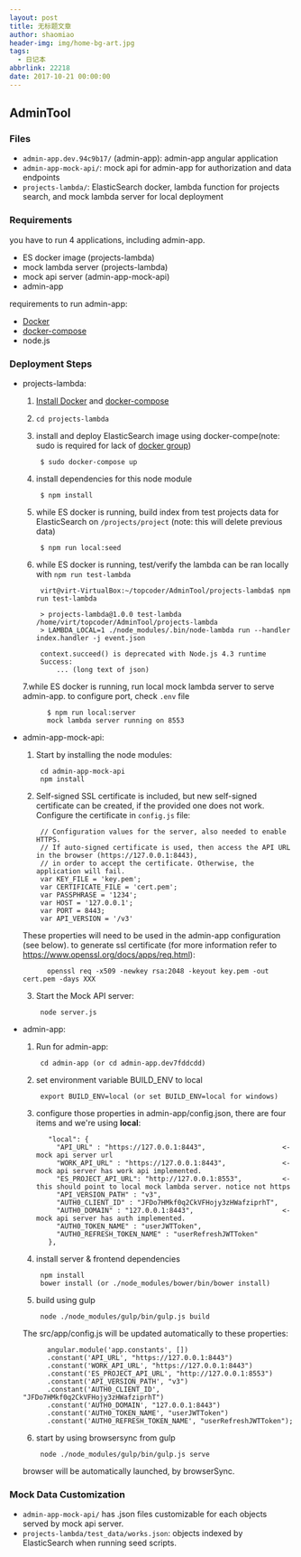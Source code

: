 ```yaml
---
layout: post
title: 无标题文章
author: shaomiao
header-img: img/home-bg-art.jpg
tags:
  - 日记本
abbrlink: 22218
date: 2017-10-21 00:00:00
---
```

## AdminTool


### Files

- `admin-app.dev.94c9b17/` (admin-app): admin-app angular application
- `admin-app-mock-api/`: mock api for admin-app for authorization and data endpoints
- `projects-lambda/`: ElasticSearch docker, lambda function for projects search, and mock lambda server for local deployment

### Requirements

you have to run 4 applications, including admin-app.
- ES docker image (projects-lambda)
- mock lambda server (projects-lambda)
- mock api server (admin-app-mock-api)
- admin-app 

requirements to run admin-app:
- [Docker](https://docs.docker.com/engine/installation/)
- [docker-compose](https://docs.docker.com/compose/install/)
- node.js 


### Deployment Steps

- projects-lambda:

    1. [Install Docker](https://docs.docker.com/engine/installation/) and [docker-compose](https://docs.docker.com/compose/install/)

    2. `cd projects-lambda`

    3. install and deploy ElasticSearch image using docker-compe(note: sudo is required for lack of [docker group](https://docs.docker.com/engine/installation/linux/ubuntulinux/#create-a-docker-group))

            $ sudo docker-compose up

    4. install dependencies for this node module

            $ npm install

    5. while ES docker is running, build index from test projects data for ElasticSearch on `/projects/project` (note: this will delete previous data)

            $ npm run local:seed

    6. while ES docker is running, test/verify the lambda can be ran locally with `npm run test-lambda`

            virt@virt-VirtualBox:~/topcoder/AdminTool/projects-lambda$ npm run test-lambda

            > projects-lambda@1.0.0 test-lambda /home/virt/topcoder/AdminTool/projects-lambda
            > LAMBDA_LOCAL=1 ./node_modules/.bin/node-lambda run --handler index.handler -j event.json

            context.succeed() is deprecated with Node.js 4.3 runtime
            Success:
                ... (long text of json)

    7.while ES docker is running, run local mock lambda server to serve admin-app. to configure port, check `.env` file

            $ npm run local:server 
            mock lambda server running on 8553


- admin-app-mock-api:

    1. Start by installing the node modules:

            cd admin-app-mock-api
            npm install

    2. Self-signed SSL certificate is included, but new self-signed certificate can be created, if the provided one does not work. Configure the certificate in `config.js` file:

            // Configuration values for the server, also needed to enable HTTPS.
            // If auto-signed certificate is used, then access the API URL in the browser (https://127.0.0.1:8443),
            // in order to accept the certificate. Otherwise, the application will fail.
            var KEY_FILE = 'key.pem';
            var CERTIFICATE_FILE = 'cert.pem';
            var PASSPHRASE = '1234';
            var HOST = '127.0.0.1';
            var PORT = 8443;
            var API_VERSION = '/v3'

    These properties will need to be used in the admin-app configuration (see below).
    to generate ssl certificate (for more information refer to https://www.openssl.org/docs/apps/req.html):
     
            openssl req -x509 -newkey rsa:2048 -keyout key.pem -out cert.pem -days XXX

    3. Start the Mock API server:

            node server.js


- admin-app:

    1. Run for admin-app:

            cd admin-app (or cd admin-app.dev7fddcdd)

    2. set environment variable BUILD_ENV to local

            export BUILD_ENV=local (or set BUILD_ENV=local for windows)

    3. configure those properties in admin-app/config.json, there are four items and we're using **local**:

              "local": {
                "API_URL" : "https://127.0.0.1:8443",                   <- mock api server url
                "WORK_API_URL" : "https://127.0.0.1:8443",              <- mock api server has work api implemented.
                "ES_PROJECT_API_URL": "http://127.0.0.1:8553",          <- this should point to local mock lambda server. notice not https
                "API_VERSION_PATH" : "v3",
                "AUTH0_CLIENT_ID" : "JFDo7HMkf0q2CkVFHojy3zHWafziprhT", 
                "AUTH0_DOMAIN" : "127.0.0.1:8443",                      <- mock api server has auth implemented.
                "AUTH0_TOKEN_NAME" : "userJWTToken",
                "AUTH0_REFRESH_TOKEN_NAME" : "userRefreshJWTToken"
              },


    4. install server & frontend dependencies

            npm install
            bower install (or ./node_modules/bower/bin/bower install)

    5. build using gulp

            node ./node_modules/gulp/bin/gulp.js build

    The src/app/config.js will be updated automatically to these properties:

            angular.module('app.constants', [])
            .constant('API_URL', "https://127.0.0.1:8443")
            .constant('WORK_API_URL', "https://127.0.0.1:8443")
            .constant('ES_PROJECT_API_URL', "http://127.0.0.1:8553")
            .constant('API_VERSION_PATH', "v3")
            .constant('AUTH0_CLIENT_ID', "JFDo7HMkf0q2CkVFHojy3zHWafziprhT")
            .constant('AUTH0_DOMAIN', "127.0.0.1:8443")
            .constant('AUTH0_TOKEN_NAME', "userJWTToken")
            .constant('AUTH0_REFRESH_TOKEN_NAME', "userRefreshJWTToken");

    6. start by using browsersync from gulp

            node ./node_modules/gulp/bin/gulp.js serve

    browser will be automatically launched, by browserSync.


### Mock Data Customization

- `admin-app-mock-api/`  has .json files customizable for each objects served by mock api server.
- `projects-lambda/test_data/works.json`: objects indexed by ElasticSearch when running seed scripts.
